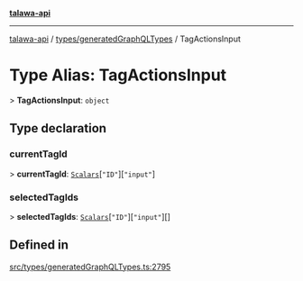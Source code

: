 [**talawa-api**](../../../README.md)

***

[talawa-api](../../../modules.md) / [types/generatedGraphQLTypes](../README.md) / TagActionsInput

# Type Alias: TagActionsInput

\> **TagActionsInput**: `object`

## Type declaration

### currentTagId

\> **currentTagId**: [`Scalars`](Scalars.md)\[`"ID"`\]\[`"input"`\]

### selectedTagIds

\> **selectedTagIds**: [`Scalars`](Scalars.md)\[`"ID"`\]\[`"input"`\][]

## Defined in

[src/types/generatedGraphQLTypes.ts:2795](https://github.com/PalisadoesFoundation/talawa-api/blob/5c5b29a0ea487bda8306089fe128f43f3be29f94/src/types/generatedGraphQLTypes.ts#L2795)
